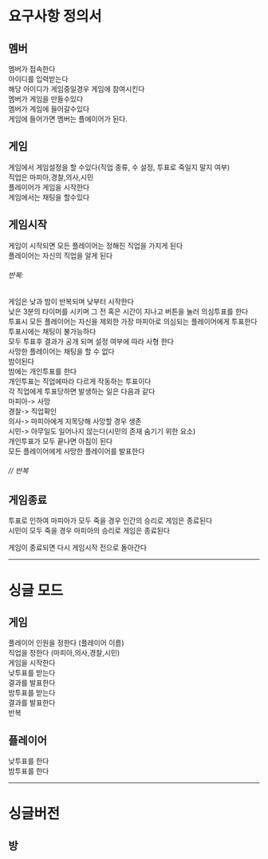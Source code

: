 # 요구사항 정의서

## 멤버
멤버가 접속한다  
아이디를 입력받는다  
해당 아이디가 게임중일경우 게임에 참여시킨다  
멤버가 게임을 만들수있다  
멤버가 게임에 들어갈수있다  
게임에 들어가면 멤버는 플에이어가 된다.  

## 게임
게임에서 게임설정을 할 수있다(직업 종류, 수 설정, 투표로 죽일지 말지 여부)  
직업은 마피아,경찰,의사,시민  
플레이어가 게임을 시작한다   
게임에서는 채팅을 할수있다  

## 게임시작
게임이 시작되면 모든 플레이어는 정해진 직업을 가지게 된다  
플레이어는 자신의 직업을 알게 된다  

###### 반복:
게임은 낮과 밤이 반복되며 낮부터 시작한다  
낮은 3분의 타이머를 시키며 그 전 혹은 시간이 지나고 버튼을 눌러 의심투표를 한다  
투표시 모든 플레이어는 자신을 제외한 가장 마피아로 의심되는 플레이어에게 투표한다  
투표시에는 채팅이 불가능하다  
모두 투표후 결과가 공개 되며 설정 여부에 따라 사형 한다  
사망한 플레이어는 채팅을 할 수 없다  
밤이된다  
밤에는 개인투표를 한다  
개인투표는 직업에따라 다르게 작동하는 투표이다  
각 직업에게 투표당하면 발생하는 일은 다음과 같다  
마피아-> 사망  
경찰-> 직업확인  
의사-> 마피아에게 지목당해 사망할 경우 생존  
시민-> 아무일도 일어나지 않는다(시민의 존재 숨기기 위한 요소)  
개인투표가 모두 끝나면 아침이 된다  
모든 플레이어에게 사망한 플레이어를 발표한다
###### // 반복

## 게임종료
투표로 인하여 마피아가 모두 죽을 경우 인간의 승리로 게임은 종료된다  
시민이 모두 죽을 경우 마피아의 승리로 게임은 종료된다  

게임이 종료되면 다시 게임시작 전으로 돌아간다  

---
# 싱글 모드

## 게임
플레이어 인원을 정한다  (플레이어 이름)  
직업을 정한다  (마피아,의사,경찰,시민)  
게임을 시작한다  
낮투표를 받는다  
결과를 발표한다  
밤투표를 받는다  
결과를 발표한다  
반복

## 플레이어
낮투표를 한다  
밤투표를 한다  


- - -
# 싱글버전
## 방


<disqus></disqus>
